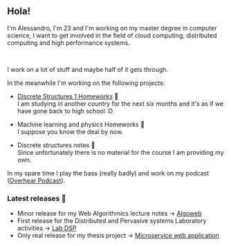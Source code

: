 ## Hola!

<!--
**S3gmentati0nFault/S3gmentati0nFault** is a ✨ _special_ ✨ repository because its `README.md` (this file) appears on your GitHub profile.


- 🔭 I’m currently working on ...
- 🌱 I’m currently learning ...
- 👯 I’m looking to collaborate on ...
- 🤔 I’m looking for help with ...
- 💬 Ask me about ...
- 📫 How to reach me: ...
- 😄 Pronouns: ...
- ⚡ Fun fact: ...
-->


I'm Alessandro, I'm 23 and I'm working on my master degree in computer science, I want to get involved in the field of cloud computing, distributed computing and high performance systems. 

<br>

I work on a lot of stuff and maybe half of it gets through.


In the meanwhile I'm working on the following projects:
<!--
  - <a href="https://github.com/S3gmentati0nFault/cloudy-notes">cloudy-notes</a> ☁️ <br>
    for my cloud computing course.
  -->

  <!--
  - <a href="https://github.com/S3gmentati0nFault/cloudy-notes">disk-utility</a> 💾 <br>
    a very useful (and essentially custom) utility I am creating to implement on a computer at my place to preserve the pictures we have taken over the years. I am trying to mimic a multithreaded approach and handling of the structure similar to the one used to keep <a href="https://en.wikipedia.org/wiki/Log-structured_merge-tree"> LSM trees </a> alive.
-->
    
  
  
  <!--
  - <a href="https://github.com/S3gmentati0nFault/Rust-for-fun">rust-for-fun</a> ⚙️ <br>
    I'm trying to learn Rust by doing some project Euler challenges.
  -->

<!--
  - <a href="https://github.com/S3gmentati0nFault/Algoweb">Algoweb</a> 🗺️ <br>
    Doing my spin of the material provided by Sebastiano Vigna for the course of Algoritmica Per Il Web at Unimi (2022/2023 edition)
  
  - Greenfield 🪴 <br>
    Which is the actual project of the DSP course and will be private until march 2024 because of plagiarism dispositions.

    - The Distributed and Pervasive Systems <a href="https://github.com/S3gmentati0nFault/lab-dsp">homework activities</a> 👩‍👩‍👧‍👦 <br>
  The activities revolve around REST services, multi-threaded systems and MQTT. I am trying to make the repository better by adding some documentation, working my way towards the final release.
-->
<!--
  - Messing around with <a href="https://github.com/S3gmentati0nFault/dotfiles">dotfiles</a> 💻 <br>
-->
- <a href="https://github.com/S3gmentati0nFault/discrete-structures-1">Discrete Structures 1 Homeworks</a> 📖 <br>
  I am studying in another country for the next six months and it's as if we have gone back to high school :D

- Machine learning and physics Homeworks 🧠 <br>
  I suppose you know the deal by now.

- Discrete structures notes 📖 <br>
  Since unfortunately there is no material for the course I am providing my own.

<!--
- <a href="https://github.com/S3gmentati0nFault/Algoweb">Algoweb</a> 🗺️ <br>
  Doing my spin of the material provided by Sebastiano Vigna for the course of Algoritmica Per Il Web at Unimi (2022/2023 edition) -->

In my spare time I play the bass (really badly) and work on my podcast (<a href="https://www.youtube.com/@overhear173/videos">Overhear Podcast</a>).

### Latest releases 📯
- Minor release for my Web Algorithmics lecture notes -> <a href="https://github.com/S3gmentati0nFault/Algoweb/releases/tag/Minor-release">Algoweb</a>
- First release for the Distributed and Pervasive systems Laboratory activities -> <a href="https://github.com/S3gmentati0nFault/Lab-dsp/releases/tag/First-release">Lab DSP</a>
- Only real release for my thesis project -> <a href="https://github.com/S3gmentati0nFault/Anagrafica-Aziendale/releases">Microservice web application</a>

